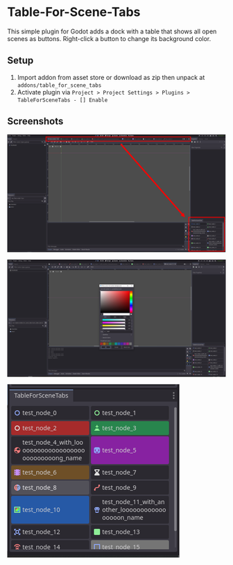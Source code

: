 # Table-For-Scene-Tabs
This simple plugin for Godot adds a dock with a table that shows all open scenes as buttons. Right-click a button to change its background color.

## Setup
1. Import addon from asset store or download as zip then unpack at `addons/table_for_scene_tabs`
1. Activate plugin via `Project > Project Settings > Plugins > TableForSceneTabs - [] Enable`

## Screenshots

![Screenshot1 4](./screenshots/TableForSceneTabs_4.PNG)

![Screenshot1 2](./screenshots/TableForSceneTabs_2.PNG)

![Screenshot1 3](./screenshots/TableForSceneTabs_3.PNG)